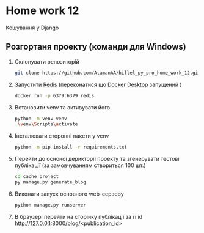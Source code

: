 # Home work 12

Кешування у Django

## Розгортаня проекту (команди для Windows)

1. Склонувати репозиторій
    ```bash    
    git clone https://github.com/AtamanAA/hillel_py_pro_home_work_12.git  
    ```
2. Запустити [Redis](https://redis.io) (переконатися що [Docker Desktop](https://www.docker.com/products/docker-desktop/) запущений )
    ```bash
    docker run -p 6379:6379 redis    
    ```
3. Встановити venv та активувати його
    ```bash
    python -m venv venv
   .\venv\Scripts\activate    
    ```
4. Інсталювати сторонні пакети у venv
    ```bash
    python -m pip install -r requirements.txt    
    ```
5. Перейти до осноної дерикторії проекту та згенерувати тестові публікації (за замовчуванням створиться 100 шт.)
    ```bash
    cd cache_project
    py manage.py generate_blog     
    ```
6. Виконати запуск основного web-серверу
    ```bash
    python manage.py runserver   
    ```
7. В браузері перейти на сторінку публікації за її id
    http://127.0.0.1:8000/blog/<publication_id>


